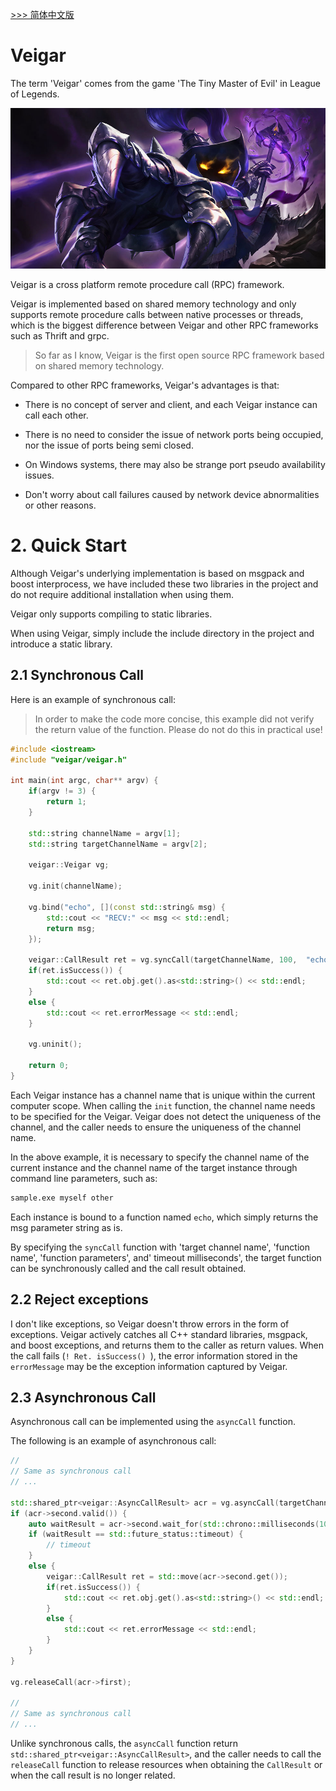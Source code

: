 [ >>> 简体中文版](README_CN.md)

# Veigar
The term 'Veigar' comes from the game 'The Tiny Master of Evil' in League of Legends.

![Veigar on LOL](./veigar-lol.jpg)

Veigar is a cross platform remote procedure call (RPC) framework. 

Veigar is implemented based on shared memory technology and only supports remote procedure calls between native processes or threads, which is the biggest difference between Veigar and other RPC frameworks such as Thrift and grpc.

> So far as I know, Veigar is the first open source RPC framework based on shared memory technology.

Compared to other RPC frameworks, Veigar's advantages is that:

- There is no concept of server and client, and each Veigar instance can call each other.

- There is no need to consider the issue of network ports being occupied, nor the issue of ports being semi closed.

- On Windows systems, there may also be strange port pseudo availability issues.

- Don't worry about call failures caused by network device abnormalities or other reasons.

# 2. Quick Start
Although Veigar's underlying implementation is based on msgpack and boost interprocess, we have included these two libraries in the project and do not require additional installation when using them.

Veigar only supports compiling to static libraries.

When using Veigar, simply include the include directory in the project and introduce a static library.

## 2.1 Synchronous Call

Here is an example of synchronous call:

> In order to make the code more concise, this example did not verify the return value of the function. Please do not do this in practical use!

```cpp
#include <iostream>
#include "veigar/veigar.h"

int main(int argc, char** argv) {
    if(argv != 3) {
        return 1;
    }

    std::string channelName = argv[1];
    std::string targetChannelName = argv[2];

    veigar::Veigar vg;

    vg.init(channelName);

    vg.bind("echo", [](const std::string& msg) {
        std::cout << "RECV:" << msg << std::endl;
        return msg;
    });

    veigar::CallResult ret = vg.syncCall(targetChannelName, 100,  "echo", "hello");
    if(ret.isSuccess()) {
        std::cout << ret.obj.get().as<std::string>() << std::endl;
    }
    else {
        std::cout << ret.errorMessage << std::endl;
    }

    vg.uninit();
 
    return 0;
}
```

Each Veigar instance has a channel name that is unique within the current computer scope. When calling the `init` function, the channel name needs to be specified for the Veigar. Veigar does not detect the uniqueness of the channel, and the caller needs to ensure the uniqueness of the channel name.

In the above example, it is necessary to specify the channel name of the current instance and the channel name of the target instance through command line parameters, such as:

```bash
sample.exe myself other
```

Each instance is bound to a function named `echo`, which simply returns the msg parameter string as is.

By specifying the `syncCall` function with 'target channel name', 'function name', 'function parameters', and' timeout milliseconds', the target function can be synchronously called and the call result obtained.

## 2.2 Reject exceptions

I don't like exceptions, so Veigar doesn't throw errors in the form of exceptions. Veigar actively catches all C++ standard libraries, msgpack, and boost exceptions, and returns them to the caller as return values. When the call fails (`! Ret. isSuccess() `), the error information stored in the `errorMessage` may be the exception information captured by Veigar.

## 2.3 Asynchronous Call

Asynchronous call can be implemented using the `asyncCall` function.

The following is an example of asynchronous call:

```cpp
//
// Same as synchronous call
// ...

std::shared_ptr<veigar::AsyncCallResult> acr = vg.asyncCall(targetChannelName, "echo", msg);
if (acr->second.valid()) {
    auto waitResult = acr->second.wait_for(std::chrono::milliseconds(100));
    if (waitResult == std::future_status::timeout) {
        // timeout
    }
    else {
        veigar::CallResult ret = std::move(acr->second.get());
        if(ret.isSuccess()) {
            std::cout << ret.obj.get().as<std::string>() << std::endl;
        }
        else {
            std::cout << ret.errorMessage << std::endl;
        }
    }
}

vg.releaseCall(acr->first);

//
// Same as synchronous call
// ...
```

Unlike synchronous calls, the `asyncCall` function return `std::shared_ptr<veigar::AsyncCallResult>`, and the caller needs to call the `releaseCall` function to release resources when obtaining the `CallResult` or when the call result is no longer related.